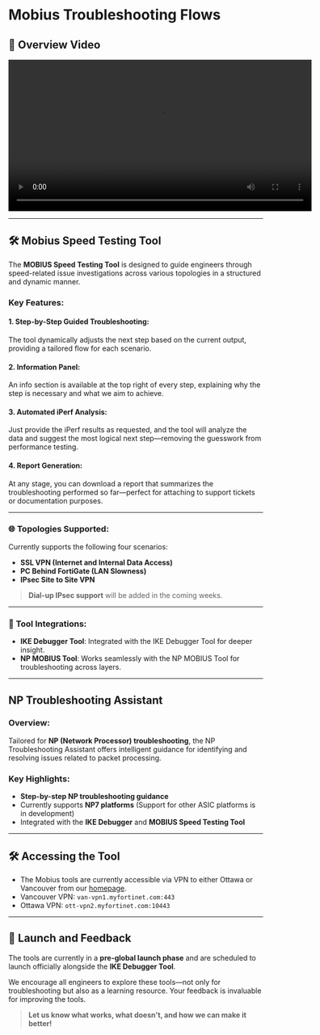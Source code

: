 # Mobius Troubleshooting Flows

## 🎥 **Overview Video**
<video controls width="600">
  <source src="/assets/videos/mobius-intro-720p.mp4" type="video/mp4">
  Your browser does not support the video tag.
</video>

---

## 🛠️ **Mobius Speed Testing Tool**

The **MOBIUS Speed Testing Tool** is designed to guide engineers through speed-related issue investigations across various topologies in a structured and dynamic manner.

### Key Features:

#### 1. **Step-by-Step Guided Troubleshooting:**
The tool dynamically adjusts the next step based on the current output, providing a tailored flow for each scenario.

#### 2. **Information Panel:**
An info section is available at the top right of every step, explaining why the step is necessary and what we aim to achieve.

#### 3. **Automated iPerf Analysis:**
Just provide the iPerf results as requested, and the tool will analyze the data and suggest the most logical next step—removing the guesswork from performance testing.

#### 4. **Report Generation:**
At any stage, you can download a report that summarizes the troubleshooting performed so far—perfect for attaching to support tickets or documentation purposes.

---

### 🌐 **Topologies Supported:**
Currently supports the following four scenarios:

- **SSL VPN (Internet and Internal Data Access)**
- **PC Behind FortiGate (LAN Slowness)**
- **IPsec Site to Site VPN**

> **Dial-up IPsec support** will be added in the coming weeks.


---

### 🔧 **Tool Integrations:**

- **IKE Debugger Tool**: Integrated with the IKE Debugger Tool for deeper insight.
- **NP MOBIUS Tool**: Works seamlessly with the NP MOBIUS Tool for troubleshooting across layers.

---

## **NP Troubleshooting Assistant**

### Overview:
Tailored for **NP (Network Processor) troubleshooting**, the NP Troubleshooting Assistant offers intelligent guidance for identifying and resolving issues related to packet processing.

### Key Highlights:
- **Step-by-step NP troubleshooting guidance**
- Currently supports **NP7 platforms** (Support for other ASIC platforms is in development)
- Integrated with the **IKE Debugger** and **MOBIUS Speed Testing Tool**

---

## 🛠️ Accessing the Tool

* The Mobius tools are currently accessible via VPN to either Ottawa or Vancouver from our <a href="http://10.128.202.246:8863/" target="_blank">homepage</a>.
* Vancouver VPN: `van-vpn1.myfortinet.com:443`
* Ottawa VPN: `ott-vpn2.myfortinet.com:10443`

---

## 🚀 **Launch and Feedback**

The tools are currently in a **pre-global launch phase** and are scheduled to launch officially alongside the **IKE Debugger Tool**.

We encourage all engineers to explore these tools—not only for troubleshooting but also as a learning resource. Your feedback is invaluable for improving the tools.

> **Let us know what works, what doesn't, and how we can make it better!**
